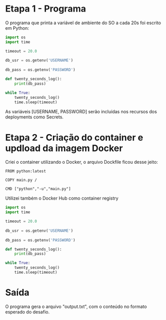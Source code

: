 # Etapa 1 - Programa 

O programa que printa a variável de ambiente do SO a cada 20s foi escrito em Python:

```python
import os
import time

timeout = 20.0
 
db_usr = os.getenv('USERNAME')
 
db_pass = os.getenv('PASSWORD')

def twenty_seconds_log():
    print(db_pass)    

while True:
    twenty_seconds_log()
    time.sleep(timeout)
```

As variáveis [USERNAME, PASSWORD] serão incluídas nos recursos dos deployments como Secrets.

# Etapa 2 - Criação do container e updload da imagem Docker

Criei o container utilizando o Docker, o arquivo Dockfile ficou desse jeito:

```Dockfile
FROM python:latest

COPY main.py /

CMD ["python","-u","main.py"]
``` 
Utilizei também o Docker Hub como container registry


```python
import os
import time

timeout = 20.0
 
db_usr = os.getenv('USERNAME')
 
db_pass = os.getenv('PASSWORD')

def twenty_seconds_log():
    print(db_pass)    

while True:
    twenty_seconds_log()
    time.sleep(timeout)
```

# Saída

O programa gera o arquivo "output.txt", com o conteúdo no formato esperado do desafio.
